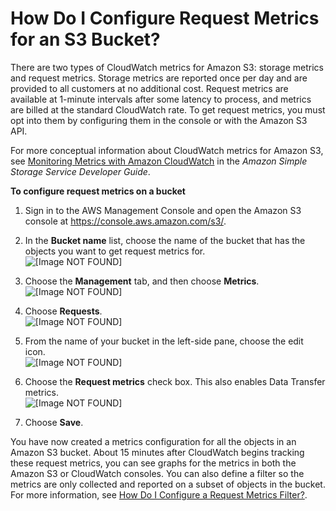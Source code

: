 # How Do I Configure Request Metrics for an S3 Bucket?<a name="configure-metrics"></a>

There are two types of CloudWatch metrics for Amazon S3: storage metrics and request metrics\. Storage metrics are reported once per day and are provided to all customers at no additional cost\. Request metrics are available at 1\-minute intervals after some latency to process, and metrics are billed at the standard CloudWatch rate\. To get request metrics, you must opt into them by configuring them in the console or with the Amazon S3 API\.

For more conceptual information about CloudWatch metrics for Amazon S3, see [Monitoring Metrics with Amazon CloudWatch](http://docs.aws.amazon.com/AmazonS3/latest/dev/cloudwatch-monitoring.html) in the *Amazon Simple Storage Service Developer Guide*\.

**To configure request metrics on a bucket**

1. Sign in to the AWS Management Console and open the Amazon S3 console at [https://console\.aws\.amazon\.com/s3/](https://console.aws.amazon.com/s3/)\.

1. In the **Bucket name** list, choose the name of the bucket that has the objects you want to get request metrics for\.  
![\[Image NOT FOUND\]](http://docs.aws.amazon.com/AmazonS3/latest/user-guide/images/choose-bucket-name.png)

1. Choose the **Management** tab, and then choose **Metrics**\.  
![\[Image NOT FOUND\]](http://docs.aws.amazon.com/AmazonS3/latest/user-guide/images/choose-management-tab-metrics.png)

1. Choose **Requests**\.  
![\[Image NOT FOUND\]](http://docs.aws.amazon.com/AmazonS3/latest/user-guide/images/choose-requests.png)

1. From the name of your bucket in the left\-side pane, choose the edit icon\.  
![\[Image NOT FOUND\]](http://docs.aws.amazon.com/AmazonS3/latest/user-guide/images/choose-metrics-edit.png)

1. Choose the **Request metrics** check box\. This also enables Data Transfer metrics\.  
![\[Image NOT FOUND\]](http://docs.aws.amazon.com/AmazonS3/latest/user-guide/images/choose-metrics-checkbox.png)

1. Choose **Save**\.

You have now created a metrics configuration for all the objects in an Amazon S3 bucket\. About 15 minutes after CloudWatch begins tracking these request metrics, you can see graphs for the metrics in both the Amazon S3 or CloudWatch consoles\. You can also define a filter so the metrics are only collected and reported on a subset of objects in the bucket\. For more information, see [How Do I Configure a Request Metrics Filter?](configure-metrics-filter.md)\.